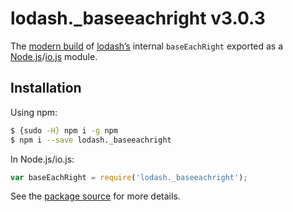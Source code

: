 # lodash._baseeachright v3.0.3

The [modern build](https://github.com/lodash/lodash/wiki/Build-Differences) of [lodash’s](https://lodash.com/) internal `baseEachRight` exported as a [Node.js](http://nodejs.org/)/[io.js](https://iojs.org/) module.

## Installation

Using npm:

```bash
$ {sudo -H} npm i -g npm
$ npm i --save lodash._baseeachright
```

In Node.js/io.js:

```js
var baseEachRight = require('lodash._baseeachright');
```

See the [package source](https://github.com/lodash/lodash/blob/3.0.3-npm-packages/lodash._baseeachright) for more details.
